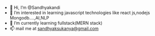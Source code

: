 - 👋 Hi, I’m @Sandhyakandi
- 👀 I’m interested in learning javascript technologies like react js,nodejs Mongodb....,AI,NLP
- 🌱 I’m currently learning fullstack(MERN stack)
- 📫 mail me at sandhyaksukanya@gmail.com

<!---
Sandhyakandi/Sandhyakandi is a ✨ special ✨ repository because its `README.md` (this file) appears on your GitHub profile.
You can click the Preview link to take a look at your changes.
--->
